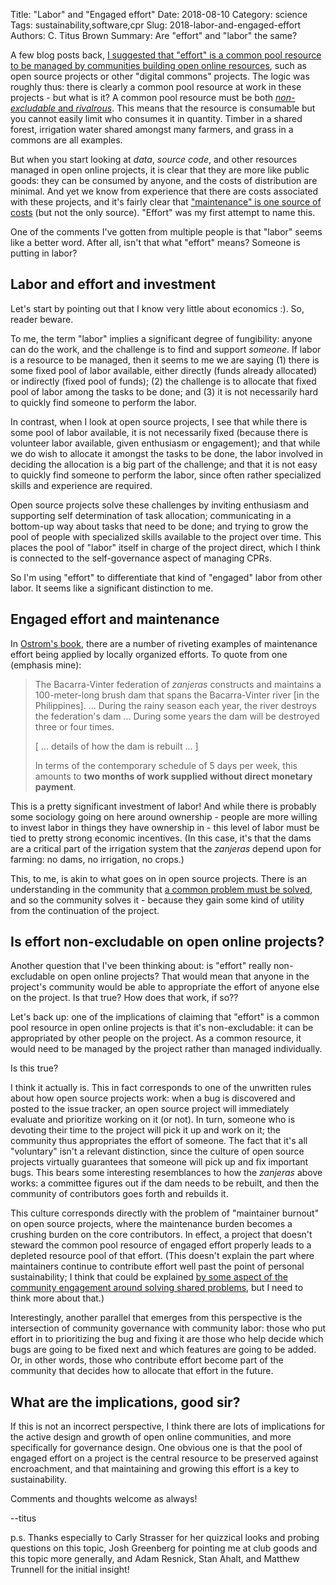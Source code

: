 Title: "Labor" and "Engaged effort"
Date: 2018-08-10
Category: science
Tags: sustainability,software,cpr
Slug: 2018-labor-and-engaged-effort
Authors: C. Titus Brown
Summary: Are "effort" and "labor" the same?

A few blog posts back, [I suggested that "effort" is a common pool resource to be managed by communities building open online resources](http://ivory.idyll.org/blog/2018-oss-framework-cpr.html), such as open source projects or other "digital commons" projects.  The logic was roughly thus: there is clearly a common pool resource at work in these projects - but what is it?  A common pool resource must be both [*non-excludable* and *rivalrous*](https://en.wikipedia.org/wiki/Club_good). This means that the resource is consumable but you cannot easily limit who consumes it in quantity.  Timber in a shared forest, irrigation water shared amongst many farmers, and grass in a commons are all examples.

But when you start looking at *data*, *source code*, and other resources managed in open online projects, it is clear that they are more like public goods: they can be consumed by anyone, and the costs of distribution are minimal. And yet we know from experience that there are costs associated with these projects, and it's fairly clear that ["maintenance" is one source of costs](http://ivory.idyll.org/blog/2018-anti-sisyphean-league.html) (but not the only source).  "Effort" was my first attempt to name this.

One of the comments I've gotten from multiple people is that "labor" seems like a better word. After all, isn't that what "effort" means? Someone is putting in labor?

## Labor and effort and investment

Let's start by pointing out that I know very little about economics :). So, reader beware.

To me, the term "labor" implies a significant degree of fungibility: anyone can do the work, and the challenge is to find and support *someone*. If labor is a resource to be managed, then it seems to me we are saying (1) there is some fixed pool of labor available, either directly (funds already allocated) or indirectly (fixed pool of funds); (2) the challenge is to allocate that fixed pool of labor among the tasks to be done; and (3) it is not necessarily hard to quickly find someone to perform the labor.

In contrast, when I look at open source projects, I see that while there is some pool of labor available, it is not necessarily fixed (because there is volunteer labor available, given enthusiasm or engagement); and that while we do wish to allocate it amongst the tasks to be done, the labor involved in deciding the allocation is a big part of the challenge; and that it is not easy to quickly find someone to perform the labor, since often rather specialized skills and experience are required.

Open source projects solve these challenges by inviting enthusiasm and supporting self determination of task allocation; communicating in a bottom-up way about tasks that need to be done; and trying to grow the pool of people with specialized skills available to the project over time. This places the pool of "labor" itself in charge of the project direct, which I think is connected to the self-governance aspect of managing CPRs.

So I'm using "effort" to differentiate that kind of "engaged" labor from other labor. It seems like a significant distinction to me.

## Engaged effort and maintenance

In [Ostrom's book](https://www.amazon.com/gp/product/B015WJ1C8W), there are a number of riveting examples of maintenance effort being applied by locally organized efforts. To quote from one (emphasis mine):

> The Bacarra-Vinter federation of *zanjeras* constructs
> and maintains a 100-meter-long brush dam that spans the
> Bacarra-Vinter river \[in the Philippines\]. ... During the
> rainy season each year, the river destroys the federation's
> dam ... During some years the dam will be destroyed three or
> four times.
> 
> \[ ... details of how the dam is rebuilt ... \]
> 
> In terms of the contemporary schedule of 5 days per week, 
> this amounts to **two months of work supplied without direct
> monetary payment**.
 
This is a pretty significant investment of labor! And while there is probably some sociology going on here around ownership - people are more willing to invest labor in things they have ownership in - this level of labor must be tied to pretty strong economic incentives. (In this case, it's that the dams are a critical part of the irrigation system that the *zanjeras* depend upon for farming: no dams, no irrigation, no crops.)

This, to me, is akin to what goes on in open source projects. There is an understanding in the community that [a common problem must be solved](http://ivory.idyll.org/blog/2018-anti-sisyphean-league.html), and so the community solves it - because they gain some kind of utility from the continuation of the project.

## Is effort non-excludable on open online projects?

Another question that I've been thinking about: is "effort" really non-excludable on open online projects? That would mean that anyone in the project's community would be able to appropriate the effort of anyone else on the project. Is that true? How does that work, if so??

Let's back up: one of the implications of claiming that "effort" is a common pool resource in open online projects is that it's non-excludable: it can be appropriated by other people on the project. As a common resource, it would need to be managed by the project rather than managed individually.

Is this true?

I think it actually is. This in fact corresponds to one of the unwritten rules about how open source projects work: when a bug is discovered and posted to the issue tracker, an open source project will immediately evaluate and prioritize working on it (or not). In turn, someone who is devoting their time to the project will pick it up and work on it; the community thus appropriates the effort of someone.  The fact that it's all "voluntary" isn't a relevant distinction, since the culture of open source projects virtually guarantees that someone will pick up and fix important bugs.  This bears some interesting resemblances to how the *zanjeras* above works: a committee figures out if the dam needs to be rebuilt, and then the community of contributors goes forth and rebuilds it.

This culture corresponds directly with the problem of "maintainer burnout" on open source projects, where the maintenance burden becomes a crushing burden on the core contributors. In effect, a project that doesn't steward the common pool resource of engaged effort properly leads to a depleted resource pool of that effort.  (This doesn't explain the part where maintainers continue to contribute effort well past the point of personal sustainability; I think that could be explained [by some aspect of the community engagement around solving shared problems](http://ivory.idyll.org/blog/2018-anti-sisyphean-league.html), but I need to think more about that.)

Interestingly, another parallel that emerges from this perspective is the intersection of community governance with community labor: those who put effort in to prioritizing the bug and fixing it are those who help decide which bugs are going to be fixed next and which features are going to be added. Or, in other words, those who contribute effort become part of the community that decides how to allocate that effort in the future.

## What are the implications, good sir?

If this is not an incorrect perspective, I think there are lots of implications for the active design and growth of open online communities, and more specifically for governance design. One obvious one is that the pool of engaged effort on a project is the central resource to be preserved against encroachment, and that maintaining and growing this effort is a key to sustainability.

Comments and thoughts welcome as always!

--titus

p.s. Thanks especially to Carly Strasser for her quizzical looks and
probing questions on this topic, Josh Greenberg for pointing me at
club goods and this topic more generally, and Adam Resnick, Stan
Ahalt, and Matthew Trunnell for the initial insight!
